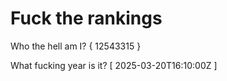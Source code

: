 # Fuck the rankings

Who the hell am I?
{ 12543315 }

What fucking year is it?
[ 2025-03-20T16:10:00Z ]
